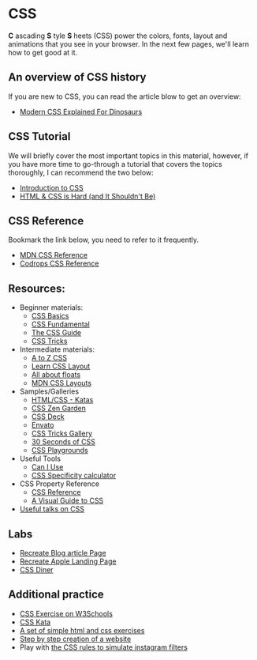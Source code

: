 # CSS

**C** ascading **S** tyle **S** heets \(CSS\) power the colors, fonts, layout and animations that you see in your browser. In the next few pages, we'll learn how to get good at it.


## An overview of CSS history

If you are new to CSS, you can read the article blow to get an overview:

* [Modern CSS Explained For Dinosaurs](https://medium.com/actualize-network/modern-css-explained-for-dinosaurs-5226febe3525)

## CSS Tutorial

We will briefly cover the most important topics in this material, however, if you have more time to go-through a tutorial that covers the topics thoroughly, I can recommend the two below:

* [Introduction to CSS](https://developer.mozilla.org/en-US/docs/Learn/CSS/Introduction_to_CSS)
* [HTML & CSS is Hard (and It Shouldn't Be)](https://internetingishard.com/html-and-css/)

## CSS Reference

Bookmark the link below, you need to refer to it frequently.

* [MDN CSS Reference](https://developer.mozilla.org/en-US/docs/Web/CSS/Reference)
* [Codrops CSS Reference](https://tympanus.net/codrops/css_reference/)

## Resources:

* Beginner materials:
  * [CSS Basics](https://developer.mozilla.org/en-US/docs/Learn/Getting_started_with_the_web/CSS_basics)
  * [CSS Fundamental](http://interactivepython.org/runestone/static/webfundamentals/index.html#cascading-style-sheets)
  * [The CSS Guide](https://flaviocopes.com/css/)
  * [CSS Tricks](https://css-tricks.com/guides/beginner/)
* Intermediate materials:
  * [A to Z CSS](https://www.sitepoint.com/tag/atoz-css/)
  * [Learn CSS Layout](http://learnlayout.com/)
  * [All about floats](https://css-tricks.com/all-about-floats/)
  * [MDN CSS Layouts](https://developer.mozilla.org/en-US/docs/Learn/CSS/CSS_layout)
* Samples/Galleries
  * [HTML/CSS - Katas](https://codepen.io/collection/ABLwQb/2/)
  * [CSS Zen Garden](http://www.csszengarden.com/)
  * [CSS Deck](http://cssdeck.com/)
  * [Envato](https://elements.envato.com/)
  * [CSS Tricks Gallery](https://css-tricks.com/gallery/)
  * [30 Seconds of CSS](https://atomiks.github.io/30-seconds-of-css/)
  * [CSS Playgrounds](https://css-playground.com/)
* Useful Tools
  * [Can I Use](https://caniuse.com/)
  * [CSS Specificity calculator](https://developer.mozilla.org/en-US/docs/Web/CSS/Specificity)
* CSS Property Reference
  * [CSS Reference](https://tympanus.net/codrops/css_reference/)
  * [A Visual Guide to CSS](https://cssreference.io/)
* [Useful talks on CSS](https://github.com/AllThingsSmitty/must-watch-css)

## Labs

* [Recreate Blog article Page](https://github.com/thoughtworks-jumpstart/blog-article-css)
* [Recreate Apple Landing Page](https://github.com/thoughtworks-jumpstart/apple-css-lab)
* [CSS Diner](https://flukeout.github.io/)

## Additional practice

* [CSS Exercise on W3Schools](https://www.w3schools.com/css/exercise.asp?filename=exercise_howto1)
* [CSS Kata](https://github.com/georgenorman/css-kata)
* [A set of simple html and css exercises](https://github.com/ashleygwilliams/introHTMLCSS)
* [Step by step creation of a website](https://openclassrooms.com/courses/build-your-website-with-html5-and-css3/practical-exercise-step-by-step-creation-of-a-website)
* Play with [the CSS rules to simulate instagram filters](https://github.com/picturepan2/instagram.css)
